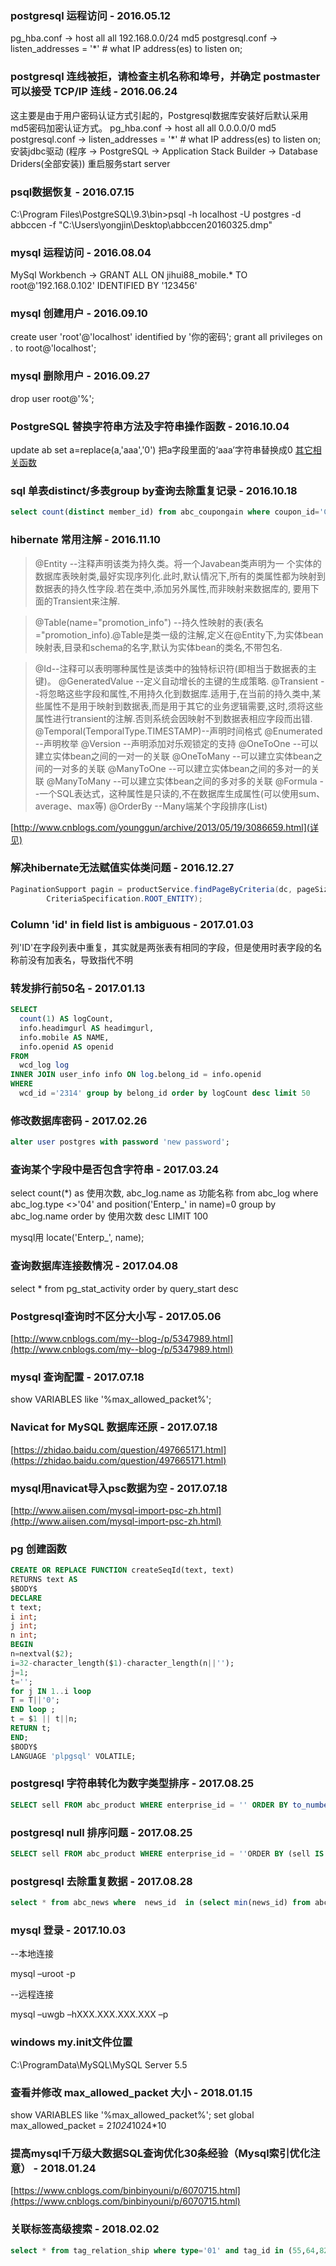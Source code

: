 ### postgresql 运程访问 - 2016.05.12
pg_hba.conf -> host  all    all    192.168.0.0/24    md5
postgresql.conf -> listen_addresses = '*' # what IP address(es) to listen on;

### postgresql 连线被拒，请检查主机名称和埠号，并确定 postmaster 可以接受 TCP/IP 连线 - 2016.06.24
这主要是由于用户密码认证方式引起的，Postgresql数据库安装好后默认采用md5密码加密认证方式。
pg_hba.conf -> host all all    0.0.0.0/0    md5
postgresql.conf -> listen_addresses = '*' # what IP address(es) to listen on;
安装jdbc驱动 (程序 -> PostgreSQL -> Application Stack Builder -> Database Driders(全部安装))
重启服务start server

### psql数据恢复 - 2016.07.15
C:\Program Files\PostgreSQL\9.3\bin>psql -h localhost -U postgres -d abbccen -f "C:\Users\yongjin\Desktop\abbccen20160325.dmp"

### mysql 运程访问 - 2016.08.04
MySql Workbench -> GRANT ALL ON jihui88_mobile.* TO root@'192.168.0.102' IDENTIFIED BY '123456'

### mysql 创建用户 - 2016.09.10
create user 'root'@'localhost' identified by '你的密码';
grant all privileges on *.* to root@'localhost';

### mysql 删除用户 - 2016.09.27
drop user root@'%';

### PostgreSQL 替换字符串方法及字符串操作函数 - 2016.10.04
update ab set a=replace(a,'aaa','0') 把a字段里面的‘aaa’字符串替换成0
[其它相关函数](http://www.jsjtt.com/shujuku/postgresql/29.html)

### sql 单表distinct/多表group by查询去除重复记录 - 2016.10.18
```sql
select count(distinct member_id) from abc_coupongain where coupon_id='Coupon_0000000000000000000000542' group by member_id
```

### hibernate 常用注解 - 2016.11.10
>@Entity              --注释声明该类为持久类。将一个Javabean类声明为一 个实体的数据库表映射类,最好实现序列化.此时,默认情况下,所有的类属性都为映射到数据表的持久性字段.若在类中,添加另外属性,而非映射来数据库的, 要用下面的Transient来注解.

>@Table(name="promotion_info")      --持久性映射的表(表名="promotion_info).@Table是类一级的注解,定义在@Entity下,为实体bean映射表,目录和schema的名字,默认为实体bean的类名,不带包名.

>@Id--注释可以表明哪种属性是该类中的独特标识符(即相当于数据表的主键)。
@GeneratedValue   --定义自动增长的主键的生成策略.
@Transient             --将忽略这些字段和属性,不用持久化到数据库.适用于,在当前的持久类中,某些属性不是用于映射到数据表,而是用于其它的业务逻辑需要,这时,须将这些属性进行transient的注解.否则系统会因映射不到数据表相应字段而出错.
@Temporal(TemporalType.TIMESTAMP)--声明时间格式
@Enumerated         --声明枚举
@Version                --声明添加对乐观锁定的支持
@OneToOne            --可以建立实体bean之间的一对一的关联
@OneToMany          --可以建立实体bean之间的一对多的关联
@ManyToOne          --可以建立实体bean之间的多对一的关联
@ManyToMany        --可以建立实体bean之间的多对多的关联
@Formula               --一个SQL表达式，这种属性是只读的,不在数据库生成属性(可以使用sum、average、max等)
@OrderBy               --Many端某个字段排序(List)

[http://www.cnblogs.com/younggun/archive/2013/05/19/3086659.html](详见)


### 解决hibernate无法赋值实体类问题 - 2016.12.27
```java
PaginationSupport pagin = productService.findPageByCriteria(dc, pageSize, startIndex,
        CriteriaSpecification.ROOT_ENTITY);
```
### Column 'id' in field list is ambiguous - 2017.01.03
列'ID'在字段列表中重复，其实就是两张表有相同的字段，但是使用时表字段的名称前没有加表名，导致指代不明

### 转发排行前50名 - 2017.01.13
```sql
SELECT
  count(1) AS logCount,
  info.headimgurl AS headimgurl,
  info.mobile AS NAME,
  info.openid AS openid
FROM
  wcd_log log
INNER JOIN user_info info ON log.belong_id = info.openid
WHERE
  wcd_id ='2314' group by belong_id order by logCount desc limit 50
```

### 修改数据库密码  - 2017.02.26
```sql
alter user postgres with password 'new password';
```
### 查询某个字段中是否包含字符串 - 2017.03.24
select count(*) as 使用次数, abc_log.name as 功能名称 from abc_log where abc_log.type <>'04' and position('Enterp_' in name)=0 group by abc_log.name   order by 使用次数 desc  LIMIT 100


mysql用 locate('Enterp_', name);

### 查询数据库连接数情况 - 2017.04.08
select * from pg_stat_activity order by query_start desc

### Postgresql查询时不区分大小写 - 2017.05.06
[http://www.cnblogs.com/my--blog-/p/5347989.html](http://www.cnblogs.com/my--blog-/p/5347989.html)

### mysql 查询配置 - 2017.07.18
show VARIABLES like '%max_allowed_packet%';

### Navicat for MySQL 数据库还原 - 2017.07.18
[https://zhidao.baidu.com/question/497665171.html](https://zhidao.baidu.com/question/497665171.html)

### mysql用navicat导入psc数据为空 - 2017.07.18
[http://www.aiisen.com/mysql-import-psc-zh.html](http://www.aiisen.com/mysql-import-psc-zh.html)


### pg 创建函数
```sql
CREATE OR REPLACE FUNCTION createSeqId(text, text)
RETURNS text AS
$BODY$
DECLARE
t text;
i int;
j int;
n int;
BEGIN
n=nextval($2);
i=32-character_length($1)-character_length(n||'');
j=1;
t='';
for j IN 1..i loop
T = T||'0';
END loop ;
t = $1 || t||n;
RETURN t;
END;
$BODY$
LANGUAGE 'plpgsql' VOLATILE;
```

### postgresql 字符串转化为数字类型排序 - 2017.08.25
```sql
SELECT sell FROM abc_product WHERE enterprise_id = '' ORDER BY to_number(sell, '999999999') desc
```

### postgresql null 排序问题 - 2017.08.25
```sql
SELECT sell FROM abc_product WHERE enterprise_id = ''ORDER BY (sell IS not NULL), sell asc
```

### postgresql 去除重复数据 - 2017.08.28
```sql
select * from abc_news where  news_id  in (select min(news_id) from abc_news where category='Category_00000000000000000344331' group by sort) order by sort desc
```

### mysql 登录 - 2017.10.03
--本地连接

mysql –uroot -p

--远程连接

mysql –uwgb –hXXX.XXX.XXX.XXX –p

### windows my.init文件位置
C:\ProgramData\MySQL\MySQL Server 5.5

### 查看并修改 max_allowed_packet 大小 - 2018.01.15
show VARIABLES like '%max_allowed_packet%';
set global max_allowed_packet = 2*1024*1024*10

### 提高mysql千万级大数据SQL查询优化30条经验（Mysql索引优化注意） - 2018.01.24

[https://www.cnblogs.com/binbinyouni/p/6070715.html](https://www.cnblogs.com/binbinyouni/p/6070715.html)

### 关联标签高级搜索 - 2018.02.02

```sql
select * from tag_relation_ship where type='01' and tag_id in (55,64,82) group by item_id  having count(item_id) > 2
```